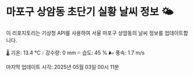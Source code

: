 
# 마포구 상암동 초단기 실황 날씨 정보 🌤️

이 리포지토리는 기상청 API를 사용하여 서울 마포구 상암동의 날씨 정보를 업데이트합니다. 

🌡️ 기온: 13.4 ℃
💧 강수량: 0 mm
💦 습도: 45 %
🌬️ 풍속: 1.7 m/s

마지막 업데이트 시각: 2025년 05월 03일 00시 11분    
